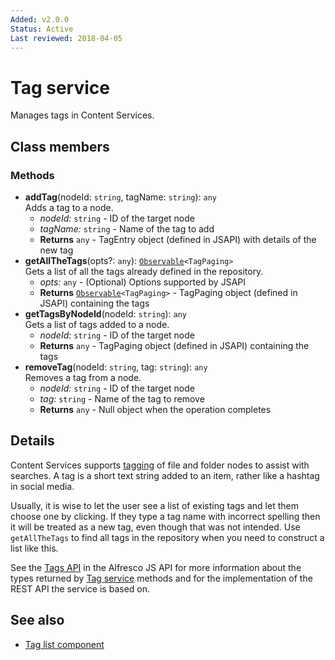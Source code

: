 ```yaml
---
Added: v2.0.0
Status: Active
Last reviewed: 2018-04-05
---
```


# Tag service

Manages tags in Content Services.

## Class members

### Methods

-   **addTag**(nodeId: `string`, tagName: `string`): `any`<br/>
    Adds a tag to a node.
    -   _nodeId:_ `string`  - ID of the target node
    -   _tagName:_ `string`  - Name of the tag to add
    -   **Returns** `any` - TagEntry object (defined in JSAPI) with details of the new tag
-   **getAllTheTags**(opts?: `any`): [`Observable`](http://reactivex.io/documentation/observable.html)`<TagPaging>`<br/>
    Gets a list of all the tags already defined in the repository.
    -   _opts:_ `any`  - (Optional) Options supported by JSAPI
    -   **Returns** [`Observable`](http://reactivex.io/documentation/observable.html)`<TagPaging>` - TagPaging object (defined in JSAPI) containing the tags
-   **getTagsByNodeId**(nodeId: `string`): `any`<br/>
    Gets a list of tags added to a node.
    -   _nodeId:_ `string`  - ID of the target node
    -   **Returns** `any` - TagPaging object (defined in JSAPI) containing the tags
-   **removeTag**(nodeId: `string`, tag: `string`): `any`<br/>
    Removes a tag from a node.
    -   _nodeId:_ `string`  - ID of the target node
    -   _tag:_ `string`  - Name of the tag to remove
    -   **Returns** `any` - Null object when the operation completes

## Details

Content Services supports
[tagging](http://docs.alfresco.com/5.2/tasks/site-content-tag.html)
of file and folder nodes to assist with searches. A tag is a short
text string added to an item, rather like a hashtag in social media.

Usually, it is wise to let the user see a list of existing tags and let
them choose one by clicking. If they type a tag name with incorrect spelling
then it will be treated as a new tag, even though that was not intended.
Use `getAllTheTags` to find all tags in the repository when you need to
construct a list like this.

See the
[Tags API](https://github.com/Alfresco/alfresco-js-api/blob/master/src/alfresco-core-rest-api/docs/TagsApi.md)
in the Alfresco JS API for more information about the types returned by [Tag
service](../content-services/tag.service.md) methods and for the implementation of the REST API the service is
based on.

## See also

-   [Tag list component](tag-list.component.md)
